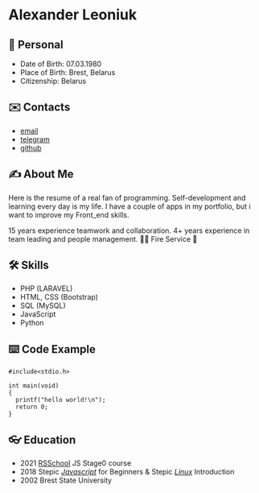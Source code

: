 # Alexander Leoniuk

## 📇 Personal
 - Date of Birth: 07.03.1980
 - Place of Birth: Brest, Belarus
 - Citizenship: Belarus

## ✉️ Contacts

- [email](mailto:alex.brestby@gmail.com)
- [telegram](https://t.me/brestby)
- [github](https://github.com/alexbrestby)

## ✍️ About Me

Here is the resume of a real fan of programming. Self-development and learning every day is my life.
I have a couple of apps in my portfolio, but i want to improve my Front_end skills.

15 years experience teamwork and collaboration.
4+ years experience in team leading and people management. 👨‍🚒 Fire Service 🚒


## 🛠️ Skills

-   PHP (LARAVEL)
-   HTML, CSS (Bootstrap)
-   SQL (MySQL)
-   JavaScript
-   Python

## ⌨️ Code Example
```
#include<stdio.h>

int main(void)
{
  printf("hello world!\n");
  return 0;
}
```


## 👓 Education

- 2021 [RSSchool][0] JS Stage0 course
- 2018 Stepic *[Javascript][1]* for Beginners & Stepic *[Linux][2]* Introduction
- 2002 Brest State University


[0]: <https://rs.school/>
[1]: <https://stepik.org/cert/119445?target=_blank>
[2]: <https://stepik.org/cert/87283?target=_blank>


